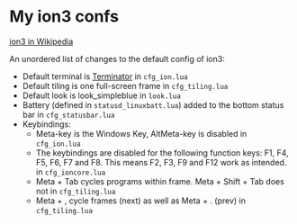 # My ion3 confs 

[ion3 in Wikipedia]( http://en.wikipedia.org/wiki/Ion_(window_manager) )

An unordered list of changes to the default config of ion3:

* Default terminal is [Terminator]( http://en.wikipedia.org/wiki/Terminator_(terminal_emulator) ) in `cfg_ion.lua`
* Default tiling is one full-screen frame in `cfg_tiling.lua`
* Default look is look_simpleblue in `look.lua`
* Battery (defined in `statusd_linuxbatt.lua`) added to the bottom status bar in `cfg_statusbar.lua`
* Keybindings:
  * Meta-key is the Windows Key, AltMeta-key is disabled in `cfg_ion.lua`
  * The keybindings are disabled for the following function keys: F1, F4, F5, F6, F7 and F8. This means F2, F3, F9 and F12 work as intended. in `cfg_ioncore.lua`
  * Meta + Tab cycles programs within frame. Meta + Shift + Tab does not in `cfg_tiling.lua`
  * Meta + , cycle frames (next) as well as Meta + . (prev) in `cfg_tiling.lua`



